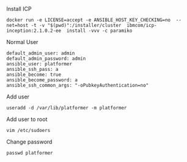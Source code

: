 
Install ICP
```
docker run -e LICENSE=accept -e ANSIBLE_HOST_KEY_CHECKING=no  --net=host -t -v "$(pwd)":/installer/cluster  ibmcom/icp-inception:2.1.0.2-ee  install -vvv -c paramiko
```

Normal User
```
default_admin_user: admin
default_admin_password: admin
ansible_user: platformer
ansible_ssh_pass: a
ansible_become: true
ansible_become_password: a
ansible_ssh_common_args: "-oPubkeyAuthentication=no"
```

Add user
```
useradd -d /var/lib/platformer -m platformer
```

Add user to root
```
vim /etc/sudoers
```

Change password
```
passwd platformer
```
